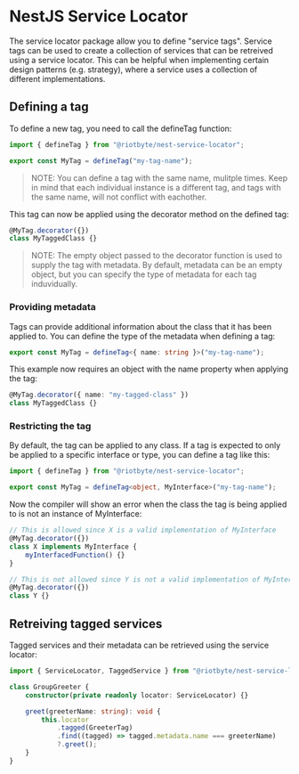 # NestJS Service Locator

The service locator package allow you to define "service tags". Service tags can be used to create a collection of services
that can be retreived using a service locator. This can be helpful when implementing certain design patterns (e.g. strategy),
where a service uses a collection of different implementations.

## Defining a tag

To define a new tag, you need to call the defineTag function:

```typescript
import { defineTag } from "@riotbyte/nest-service-locator";

export const MyTag = defineTag("my-tag-name");
```

> NOTE: You can define a tag with the same name, mulitple times. Keep in mind that each individual instance is
> a different tag, and tags with the same name, will not conflict with eachother.

This tag can now be applied using the decorator method on the defined tag:

```typescript
@MyTag.decorator({})
class MyTaggedClass {}
```

> NOTE: The empty object passed to the decorator function is used to supply the tag with metadata. By default, metadata
> can be an empty object, but you can specify the type of metadata for each tag induvidually.

### Providing metadata

Tags can provide additional information about the class that it has been applied to. You can define the type of the metadata when defining a tag:

```typescript
export const MyTag = defineTag<{ name: string }>("my-tag-name");
```

This example now requires an object with the name property when applying the tag:

```typescript
@MyTag.decorator({ name: "my-tagged-class" })
class MyTaggedClass {}
```

### Restricting the tag

By default, the tag can be applied to any class. If a tag is expected to only be applied to a specific interface or type, you can define a tag like this:

```typescript
import { defineTag } from "@riotbyte/nest-service-locator";

export const MyTag = defineTag<object, MyInterface>("my-tag-name");
```

Now the compiler will show an error when the class the tag is being applied to is not an instance of MyInterface:

```typescript
// This is allowed since X is a valid implementation of MyInterface
@MyTag.decorator({})
class X implements MyInterface {
    myInterfacedFunction() {}
}

// This is not allowed since Y is not a valid implementation of MyInterface
@MyTag.decorator({})
class Y {}
```

## Retreiving tagged services

Tagged services and their metadata can be retrieved using the service locator:

```typescript
import { ServiceLocator, TaggedService } from "@riotbyte/nest-service-locator";

class GroupGreeter {
    constructor(private readonly locator: ServiceLocator) {}

    greet(greeterName: string): void {
        this.locator
            .tagged(GreeterTag)
            .find((tagged) => tagged.metadata.name === greeterName)
            ?.greet();
    }
}
```
